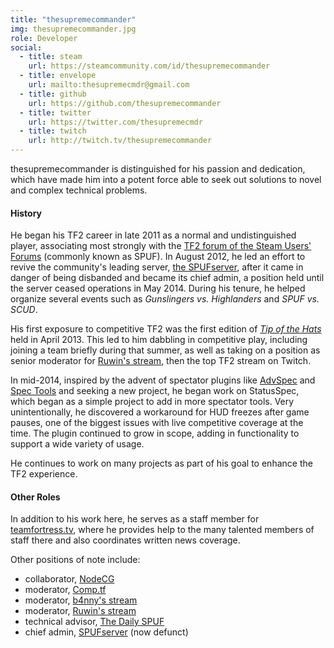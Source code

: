 ```yaml
---
title: "thesupremecommander"
img: thesupremecommander.jpg
role: Developer
social:
  - title: steam
    url: https://steamcommunity.com/id/thesupremecommander
  - title: envelope
    url: mailto:thesupremecmdr@gmail.com
  - title: github
    url: https://github.com/thesupremecommander
  - title: twitter
    url: https://twitter.com/thesupremecmdr
  - title: twitch
    url: http://twitch.tv/thesupremecommander
---
```

thesupremecommander is distinguished for his passion and dedication, which have made him into a potent force able to seek out solutions to novel and complex technical problems.

<!--more-->

#### History

He began his TF2 career in late 2011 as a normal and undistinguished player, associating most strongly with the [TF2 forum of the Steam Users' Forums](http://forums.steampowered.com/forums/forumdisplay.php?f=80) (commonly known as SPUF). In August 2012, he led an effort to revive the community's leading server, [the SPUFserver](http://steamcommunity.com/groups/spufserver), after it came in danger of being disbanded and became its chief admin, a position held until the server ceased operations in May 2014. During his tenure, he helped organize several events such as *Gunslingers vs. Highlanders* and *SPUF vs. SCUD*.

His first exposure to competitive TF2 was the first edition of *[Tip of the Hats](http://tipofthehats.org/)* held in April 2013. This led to him dabbling in competitive play, including joining a team briefly during that summer, as well as taking on a position as senior moderator for [Ruwin's stream](http://www.twitch.tv/Ruwin), then the top TF2 stream on Twitch.

In mid-2014, inspired by the advent of spectator plugins like [AdvSpec](http://www.teamfortress.tv/7848/advspec) and [Spec Tools](http://www.teamfortress.tv/17283/spec-tools) and seeking a new project, he began work on StatusSpec, which began as a simple project to add in more spectator tools. Very unintentionally, he discovered a workaround for HUD freezes after game pauses, one of the biggest issues with live competitive coverage at the time. The plugin continued to grow in scope, adding in functionality to support a wide variety of usage.

He continues to work on many projects as part of his goal to enhance the TF2 experience.

#### Other Roles

In addition to his work here, he serves as a staff member for [teamfortress.tv](http://www.teamfortress.tv/), where he provides help to the many talented members of staff there and also coordinates written news coverage.

Other positions of note include:

* collaborator, [NodeCG](http://nodecg.com)
* moderator, [Comp.tf](http://comp.tf)
* moderator, [b4nny's stream](http://www.twitch.tv/b4nny)
* moderator, [Ruwin's stream](http://www.twitch.tv/ruwin)
* technical advisor, [The Daily SPUF](http://blog.spuf.info)
* chief admin, [SPUFserver](http://steamcommunity.com/groups/spufserver) (now defunct)
